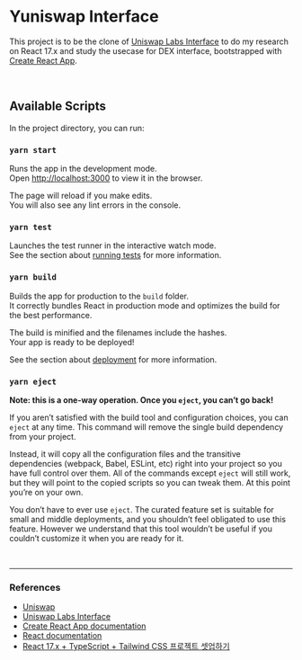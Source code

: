 # Yuniswap Interface

This project is to be the clone of [Uniswap Labs Interface](https://github.com/Uniswap/interface) to do my research on React 17.x and study the usecase for DEX interface, bootstrapped with [Create React App](https://github.com/facebook/create-react-app).

<br />

## Available Scripts

In the project directory, you can run:

### `yarn start`

Runs the app in the development mode.\
Open [http://localhost:3000](http://localhost:3000) to view it in the browser.

The page will reload if you make edits.\
You will also see any lint errors in the console.

### `yarn test`

Launches the test runner in the interactive watch mode.\
See the section about [running tests](https://facebook.github.io/create-react-app/docs/running-tests) for more information.

### `yarn build`

Builds the app for production to the `build` folder.\
It correctly bundles React in production mode and optimizes the build for the best performance.

The build is minified and the filenames include the hashes.\
Your app is ready to be deployed!

See the section about [deployment](https://facebook.github.io/create-react-app/docs/deployment) for more information.

### `yarn eject`

**Note: this is a one-way operation. Once you `eject`, you can’t go back!**

If you aren’t satisfied with the build tool and configuration choices, you can `eject` at any time. This command will remove the single build dependency from your project.

Instead, it will copy all the configuration files and the transitive dependencies (webpack, Babel, ESLint, etc) right into your project so you have full control over them. All of the commands except `eject` will still work, but they will point to the copied scripts so you can tweak them. At this point you’re on your own.

You don’t have to ever use `eject`. The curated feature set is suitable for small and middle deployments, and you shouldn’t feel obligated to use this feature. However we understand that this tool wouldn’t be useful if you couldn’t customize it when you are ready for it.

<br />

---

### References

- [Uniswap](https://app.uniswap.org/#/swap?chain=mainnet)
- [Uniswap Labs Interface](https://github.com/Uniswap/interface)
- [Create React App documentation](https://facebook.github.io/create-react-app/docs/getting-started)
- [React documentation](https://reactjs.org/)
- [React 17.x + TypeScript + Tailwind CSS 프로젝트 셋업하기](https://github.com/estellechoi/TIL/blob/master/docs/react/setup.md)
